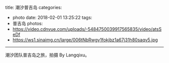 title: 潮汐普吉岛
categories:
  - photo
date: 2018-02-01 13:25:22
tags:
- 普吉岛
photos:
- https://video.cdnvue.com/uploads/-5484750039917565835/video/atsSeDf
- https://ws1.sinaimg.cn/large/006tNbRwgy1fokjbz1a67j31h80saqv5.jpg
---

潮汐团队普吉岛之旅，拍摄 By Langqixu。